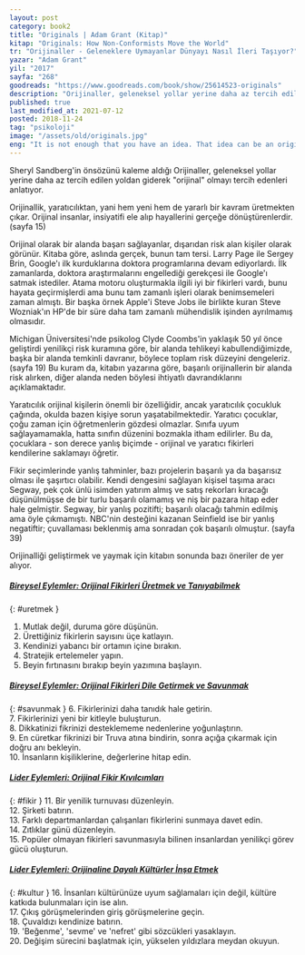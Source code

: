 ```yaml
---
layout: post  
category: book2  
title: "Originals | Adam Grant (Kitap)"  
kitap: "Originals: How Non-Conformists Move the World"  
tr: "Orijinaller - Geleneklere Uymayanlar Dünyayı Nasıl İleri Taşıyor?"  
yazar: "Adam Grant"  
yil: "2017"  
sayfa: "268"  
goodreads: "https://www.goodreads.com/book/show/25614523-originals"
description: "Orijinaller, geleneksel yollar yerine daha az tercih edilen yoldan giderek 'orijinal' olmayı tercih edenleri anlatıyor."
published: true
last_modified_at: 2021-07-12
posted: 2018-11-24
tag: "psikoloji"
image: "/assets/old/originals.jpg"
eng: "It is not enough that you have an idea. That idea can be an original one, but still, you need to show some effort to turn it into a reality. This means that you are taking a risk. Adam Grant tells the story of successful entrepreneurs who are also calculating risk-takers in his book 'Originals: How Non-Conformists Move the World'. Originals take risks just like the rest of us but what makes them different is how they plan their steps through the way. They take risks because they carefully calculate and select these risks. Creativity and originality are the other topics Grant mentions. Choosing the most proper or original idea, among different approaches that have been generated is not that easy. One idea might seem unique to you, but it doesn't mean it is going to be successful if you work on it. There are many variables for an idea to become an original one which makes a difference. An excellent read with several effective outcomes and lessons."
---
```


Sheryl Sandberg'in önsözünü kaleme aldığı Orijinaller, geleneksel yollar yerine daha az tercih edilen yoldan giderek "orijinal" olmayı tercih edenleri anlatıyor.  
  
Orijinallik, yaratıcılıktan, yani hem yeni hem de yararlı bir kavram üretmekten çıkar. Orijinal insanlar, insiyatifi ele alıp hayallerini gerçeğe dönüştürenlerdir. (sayfa 15)  
  
Orijinal olarak bir alanda başarı sağlayanlar, dışarıdan risk alan kişiler olarak görünür. Kitaba göre, aslında gerçek, bunun tam tersi. Larry Page ile Sergey Brin, Google'ı ilk kurduklarına doktora programlarına devam ediyorlardı. İlk zamanlarda, doktora araştırmalarını engellediği gerekçesi ile Google'ı satmak istediler. Atama motoru oluşturmakla ilgili iyi bir fikirleri vardı, bunu hayata geçirmişlerdi ama bunu tam zamanlı işleri olarak benimsemeleri zaman almıştı. Bir başka örnek Apple'i Steve Jobs ile birlikte kuran Steve Wozniak'ın HP'de bir süre daha tam zamanlı mühendislik işinden ayrılmamış olmasıdır.  
  
Michigan Üniversitesi'nde psikolog Clyde Coombs'in yaklaşık 50 yıl önce geliştirdi yenilikçi risk kuramına göre, bir alanda tehlikeyi kabullendiğimizde, başka bir alanda temkinli davranır, böylece toplam risk düzeyini dengeleriz. (sayfa 19) Bu kuram da, kitabın yazarına göre, başarılı orijinallerin bir alanda risk alırken, diğer alanda neden böylesi ihtiyatlı davrandıklarını açıklamaktadır.  
  
Yaratıcılık orijinal kişilerin önemli bir özelliğidir, ancak yaratıcılık çocukluk çağında, okulda bazen kişiye sorun yaşatabilmektedir. Yaratıcı çocuklar, çoğu zaman için öğretmenlerin gözdesi olmazlar. Sınıfa uyum sağlayamamakla, hatta sınıfın düzenini bozmakla itham edilirler. Bu da, çocuklara - son derece yanlış biçimde - orijinal ve yaratıcı fikirleri kendilerine saklamayı öğretir.  
  
Fikir seçimlerinde yanlış tahminler, bazı projelerin başarılı ya da başarısız olması ile şaşırtıcı olabilir. Kendi dengesini sağlayan kişisel taşıma aracı Segway, pek çok ünlü isimden yatırım almış ve satış rekorları kıracağı düşünülmüşse de bir turlu başarılı olamamış ve niş bir pazara hitap eder hale gelmiştir. Segway, bir yanlış pozitifti; başarılı olacağı tahmin edilmiş ama öyle çıkmamıştı. NBC'nin desteğini kazanan Seinfield ise bir yanlış negatiftir; çuvallaması beklenmiş ama sonradan çok başarılı olmuştur. (sayfa 39)  
  
Orijinalliği geliştirmek ve yaymak için kitabın sonunda bazı öneriler de yer alıyor.  
  
##### [Bireysel Eylemler: Orijinal Fikirleri Üretmek ve Tanıyabilmek](#uretmek)  
{: #uretmek }
1. Mutlak değil, duruma göre düşünün.  
2. Ürettiğiniz fikirlerin sayısını üçe katlayın.  
3. Kendinizi yabancı bir ortamın içine bırakın.  
4. Stratejik ertelemeler yapın.  
5. Beyin fırtınasını bırakıp beyin yazımına başlayın.  
  
##### [Bireysel Eylemler: Orijinal Fikirleri Dile Getirmek ve Savunmak](#savunmak)
{: #savunmak }
6. Fikirlerinizi daha tanıdık hale getirin.  
7. Fikirlerinizi yeni bir kitleyle buluşturun.  
8. Dikkatinizi fikrinizi desteklememe nedenlerine yoğunlaştırın.  
9. En cüretkar fikrinizi bir Truva atına bindirin, sonra açığa çıkarmak için doğru anı bekleyin.  
10. İnsanların kişiliklerine, değerlerine hitap edin.  
  
##### [Lider Eylemleri: Orijinal Fikir Kıvılcımları](#fikir)
{: #fikir }
11. Bir yenilik turnuvası düzenleyin.  
12. Şirketi batırın.  
13. Farklı departmanlardan çalışanları fikirlerini sunmaya davet edin.  
14. Zıtlıklar günü düzenleyin.  
15. Popüler olmayan fikirleri savunmasıyla bilinen insanlardan yenilikçi görev gücü oluşturun.  
  
##### [Lider Eylemleri: Orijinaline Dayalı Kültürler İnşa Etmek](#kultur)  
{: #kultur }
16. İnsanları kültürünüze uyum sağlamaları için değil, kültüre katkıda bulunmaları için ise alın.  
17. Çıkış görüşmelerinden giriş görüşmelerine geçin.  
18. Çuvaldızı kendinize batırın.  
19. 'Beğenme', 'sevme' ve 'nefret' gibi sözcükleri yasaklayın.  
20. Değişim sürecini başlatmak için, yükselen yıldızlara meydan okuyun.  
  
